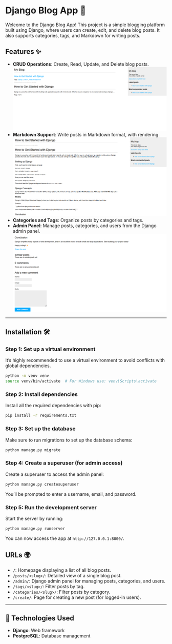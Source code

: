# Django Blog App 📝

Welcome to the Django Blog App! This project is a simple blogging platform built using Django, where users can create, edit, and delete blog posts. It also supports categories, tags, and Markdown for writing posts.

## Features ✨

- **CRUD Operations**: Create, Read, Update, and Delete blog posts.
![Django Website](./website1.png)
- **Markdown Support**: Write posts in Markdown format, with rendering.
![Django Website](./website2.png)
- **Categories and Tags**: Organize posts by categories and tags.
- **Admin Panel**: Manage posts, categories, and users from the Django admin panel.
![Django Website](./website3.png)
---

## Installation 🛠️

### Step 1: Set up a virtual environment

It’s highly recommended to use a virtual environment to avoid conflicts with global dependencies.

```bash
python -m venv venv
source venv/bin/activate  # For Windows use: venv\Scripts\activate
```

### Step 2: Install dependencies

Install all the required dependencies with pip:

```bash
pip install -r requirements.txt
```

### Step 3: Set up the database

Make sure to run migrations to set up the database schema:

```bash
python manage.py migrate
```

### Step 4: Create a superuser (for admin access)

Create a superuser to access the admin panel:

```bash
python manage.py createsuperuser
```

You’ll be prompted to enter a username, email, and password.

### Step 5: Run the development server

Start the server by running:

```bash
python manage.py runserver
```

You can now access the app at `http://127.0.0.1:8000/`.


## URLs 🌍

- `/`: Homepage displaying a list of all blog posts.
- `/posts/<slug>/`: Detailed view of a single blog post.
- `/admin/`: Django admin panel for managing posts, categories, and users.
- `/tags/<slug>/`: Filter posts by tag.
- `/categories/<slug>/`: Filter posts by category.
- `/create/`: Page for creating a new post (for logged-in users).

---

## 🔧 Technologies Used

- **Django**: Web framework
- **PostgreSQL**: Database management

